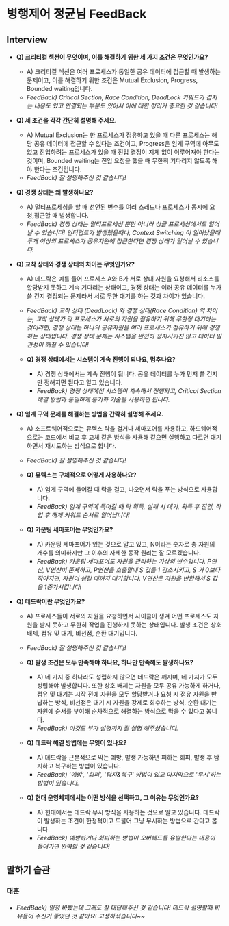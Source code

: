 # 병행제어 정균님 FeedBack

## Interview

- **Q) 크리티컬 섹션이 무엇이며, 이를 해결하기 위한 세 가지 조건은 무엇인가요?**
  - A) 크리티컬 섹션은 여러 프로세스가 동일한 공유 데이터에 접근할 때 발생하는 문제이고, 이를 해결하기 위한 조건은 Mutual Exclusion, Progress, Bounded waiting입니다.
  - _FeedBack) Critical Section, Race Condition, DeadLock 키워드가 겹치는 내용도 있고 연결되는 부분도 있어서 이에 대한 정리가 중요한 것 같습니다!_

- **Q) 세 조건을 각각 간단히 설명해 주세요.**
  - A) Mutual Exclusion는 한 프로세스가 점유하고 있을 때 다른 프로세스는 해당 공유 데이터에 접근할 수 없다는 조건이고, Progress은 임계 구역에 아무도 없고 진입하려는 프로세스가 있을 때 진입 결정이 지체 없이 이루어져야 한다는 것이며, Bounded waiting는 진입 요청을 했을 때 무한히 기다리지 않도록 해야 한다는 조건입니다.
  - _FeedBack) 잘 설명해주신 것 같습니다!_

- **Q) 경쟁 상태는 왜 발생하나요?**
  - A) 멀티프로세싱을 할 때 선언된 변수를 여러 스레드나 프로세스가 동시에 요청,접근할 때 발생합니다.
  - _FeedBack) 경쟁 상태는 멀티프로세싱 뿐만 아니라 싱글 프로세싱에서도 일어날 수 있습니다! 인터럽트가 발생했을때나, Context Switching 이 일어났을때 두개 이상의 프로세스가 공유자원에 접근한다면 경쟁 상태가 일어날 수 있습니다._

- **Q) 교착 상태와 경쟁 상태의 차이는 무엇인가요?**
  - A) 데드락은 예를 들어 프로세스 A와 B가 서로 상대 자원을 요청해서 리소스를 할당받지 못하고 계속 기다리는 상태이고, 경쟁 상태는 여러 공유 데이터를 누가 쓸 건지 결정되는 문제라서 서로 무한 대기를 하는 것과 차이가 있습니다.
  - _FeedBack) 교착 상태 (DeadLock) 와 경쟁 상태(Race Condition) 의 차이는, 교착 상태가 각 프로세스가 서로의 자원을 점유하기 위해 무한정 대기하는 것이라면, 경쟁 상태는 하나의 공유자원을 여러 프로세스가 점유하기 위해 경쟁하는 상태입니다. 경쟁 상태 문제는 시스템을 완전히 정지시키진 않고 데이터 일관성이 깨질 수 있습니다!_

  - **Q) 경쟁 상태에서는 시스템이 계속 진행이 되나요, 멈추나요?**
    - A) 경쟁 상태에서는 계속 진행이 됩니다. 공유 데이터를 누가 먼저 쓸 건지만 정해지면 된다고 알고 있습니다.
    - _FeedBack) 경쟁 상태에선 시스템이 계속해서 진행되고, Critical Section 해결 방법과 동일하게 동기화 기술을 사용하면 됩니다._

- **Q) 임계 구역 문제를 해결하는 방법을 간략히 설명해 주세요.**
  - A) 소프트웨어적으로는 뮤텍스 락을 걸거나 세마포어를 사용하고, 하드웨어적으로는 코드에서 비교 후 교체 같은 방식을 사용해 같으면 실행하고 다르면 대기하면서 재시도하는 방식으로 합니다.
  - _FeedBack) 잘 설명해주신 것 같습니다!_

  - **Q) 뮤텍스는 구체적으로 어떻게 사용하나요?**
    - A) 임계 구역에 들어갈 때 락을 걸고, 나오면서 락을 푸는 방식으로 사용합니다.
    - _FeedBack) 임계 구역에 득어갈 때 락 획득, 실패 시 대기, 획득 후 진입, 작업 후 해제 키워드 순서로 일어납니다!_

  - **Q) 카운팅 세마포어는 무엇인가요?**
    - A) 카운팅 세마포어가 있는 것으로 알고 있고, N이라는 숫자로 총 자원의 개수를 의미하지만 그 이후의 자세한 동작 원리는 잘 모르겠습니다.
    - _FeedBack) 카운팅 세마포어도 자원을 관리하는 가상의 변수입니다. P연산, V연산이 존재하고, P연산을 호출할때 S 값을 1 감소시키고, S 가 0보다 작아지면, 자원이 생길 때까지 대기합니다. V연산은 자원을 반환해서 S 값을  1증가시킵니다!_

- **Q) 데드락이란 무엇인가요?**
  - A) 프로세스들이 서로의 자원을 요청하면서 사이클이 생겨 어떤 프로세스도 자원을 받지 못하고 무한히 작업을 진행하지 못하는 상태입니다. 발생 조건은 상호 배제, 점유 및 대기, 비선점, 순환 대기입니다.
  - _FeedBack) 잘 설명해주신 것 같습니다!_

  - **Q) 발생 조건은 모두 만족해야 하나요, 하나만 만족해도 발생하나요?**
    - A) 네 가지 중 하나라도 성립하지 않으면 데드락은 깨지며, 네 가지가 모두 성립해야 발생합니다. 또한 상호 배제는 자원을 모두 공유 가능하게 하거나, 점유 및 대기는 시작 전에 자원을 모두 할당받거나 요청 시 점유 자원을 반납하는 방식, 비선점은 대기 시 자원을 강제로 회수하는 방식, 순환 대기는 자원에 순서를 부여해 순차적으로 해결하는 방식으로 막을 수 있다고 봅니다.
    - _FeedBack) 이것도 부가 설명까지 잘 설명 해주셨습니다._

  - **Q) 데드락 해결 방법에는 무엇이 있나요?**
    - A) 데드락을 근본적으로 막는 예방, 발생 가능하면 피하는 회피, 발생 후 탐지하고 복구하는 방법이 있습니다.
    - _FeedBack) '예방', '회피', '탐지&복구' 방법이 있고 마지막으로 '무시'하는 방법이 있습니다._

  - **Q) 현대 운영체제에서는 어떤 방식을 선택하고, 그 이유는 무엇인가요?**
    - A) 현대에서는 데드락 무시 방식을 사용하는 것으로 알고 있습니다. 데드락이 발생하는 조건이 한정적이고 드물어 그냥 무시하는 방법으로 간다고 봅니다.
    - _FeedBack) 예방하거나 회피하는 방법이 오버헤드를 유발한다는 내용이 들어가면 완벽할 것 같습니다!_

## 말하기 습관

### 대훈
- _FeedBack) 일정 바빴는데 그래도 잘 대답해주신 것 같습니다! 데드락 설명할때 비유들어 주신거 좋았던 것 같아요! 고생하셨습니다~~_
